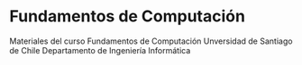 # Fundamentos de Computación

Materiales del curso Fundamentos de Computación
Unversidad de Santiago de Chile
Departamento de Ingeniería Informática

